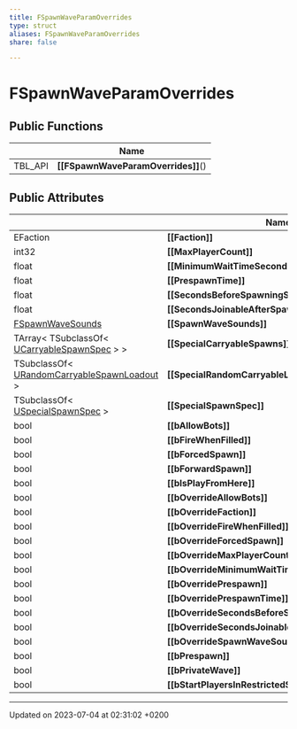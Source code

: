 ```yaml
---
title: FSpawnWaveParamOverrides
type: struct
aliases: FSpawnWaveParamOverrides
share: false

---
```


# FSpawnWaveParamOverrides





## Public Functions

|                | Name           |
| -------------- | -------------- |
| TBL_API | **[[FSpawnWaveParamOverrides]]**() |

## Public Attributes

|                | Name           |
| -------------- | -------------- |
| EFaction | **[[Faction]]**  |
| int32 | **[[MaxPlayerCount]]**  |
| float | **[[MinimumWaitTimeSeconds]]**  |
| float | **[[PrespawnTime]]**  |
| float | **[[SecondsBeforeSpawningStarts]]**  |
| float | **[[SecondsJoinableAfterSpawningStarts]]**  |
| [FSpawnWaveSounds](/docs/SDK/Source/Classes/structFSpawnWaveSounds.md) | **[[SpawnWaveSounds]]**  |
| TArray< TSubclassOf< [UCarryableSpawnSpec](/docs/SDK/Source/Classes/classUCarryableSpawnSpec.md) > > | **[[SpecialCarryableSpawns]]**  |
| TSubclassOf< [URandomCarryableSpawnLoadout](/docs/SDK/Source/Classes/classURandomCarryableSpawnLoadout.md) > | **[[SpecialRandomCarryableLoadout]]**  |
| TSubclassOf< [USpecialSpawnSpec](/docs/SDK/Source/Classes/classUSpecialSpawnSpec.md) > | **[[SpecialSpawnSpec]]**  |
| bool | **[[bAllowBots]]**  |
| bool | **[[bFireWhenFilled]]**  |
| bool | **[[bForcedSpawn]]**  |
| bool | **[[bForwardSpawn]]**  |
| bool | **[[bIsPlayFromHere]]**  |
| bool | **[[bOverrideAllowBots]]**  |
| bool | **[[bOverrideFaction]]**  |
| bool | **[[bOverrideFireWhenFilled]]**  |
| bool | **[[bOverrideForcedSpawn]]**  |
| bool | **[[bOverrideMaxPlayerCount]]**  |
| bool | **[[bOverrideMinimumWaitTimeSeconds]]**  |
| bool | **[[bOverridePrespawn]]**  |
| bool | **[[bOverridePrespawnTime]]**  |
| bool | **[[bOverrideSecondsBeforeSpawningStarts]]**  |
| bool | **[[bOverrideSecondsJoinableAfterSpawningStarts]]**  |
| bool | **[[bOverrideSpawnWaveSounds]]**  |
| bool | **[[bPrespawn]]**  |
| bool | **[[bPrivateWave]]**  |
| bool | **[[bStartPlayersInRestrictedState]]**  |

-------------------------------

Updated on 2023-07-04 at 02:31:02 +0200